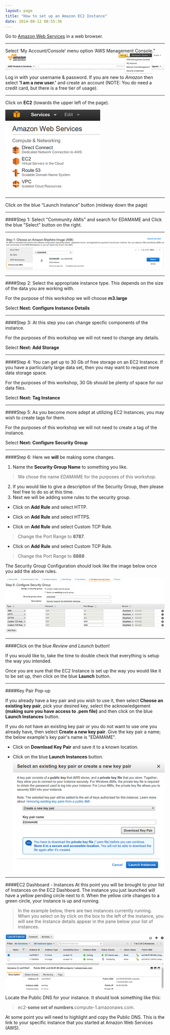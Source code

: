 ```yaml
---
layout: page
title: "How to set up an Amazon EC2 Instance"
date: 2014-08-12 08:55:36
---
```



Go to [Amazon Web Services](https://aws.amazon.com) in a web browser.
* * *
Select ‘My Account/Console’ menu option ‘AWS Management Console.”
![AWS Login Image](/img/aws/aws_login.png)
Log in with your username & password. If you are new to _Amazon_ then select **'I am a new user.'** and create an account (NOTE: You do need a credit card, but there is a free tier of usage).
* * *
Click on **EC2** (towards the upper left of the page).

![EC2 Instance](/img/aws/ec2_services.png)
* * *
Click on the blue “Launch Instance” button (midway down the page)
* * *
####Step 1:
Select "Community AMIs" and search for EDAMAME and Click the blue "Select" button on the right.
* * *
![Community AMIs](img/aws/ami_choice.png)
* * *
####Step 2:
Select the appropriate instance type. This depends on the size of the data you are working with.

For the purpose of this workshop we will choose **m3.large**

Select **Next: Configure Instance Details**
* * *
####Step 3:
At this step you can change specfic components of the instance.

For the purposes of this workshop we will not need to change any details.

Select **Next: Add Storage**
* * *
####Step 4:
You can get up to 30 Gb of free storage on an EC2 Instance. If you have a particularly large data set, then you may want to request more data storage space.

For the purposes of this workshop, 30 Gb should be plenty of space for our data files.

Select **Next: Tag Instance**
* * *
####Step 5:
As you become more adept at utilizing EC2 Instances, you may wish to create tags for them.

For the purposes of this workshop we will not need to create a tag of the instance.

Select **Next: Configure Security Group**
* * *
####Step 6:
Here we **will** be making some changes.


1. Name the **Security Group Name** to something you like.

 >We chose the name EDAMAME for the purposes of this workshop.

2. If you would like to give a description of the Security Group, then please feel free to do so at this time.
3. Next we will be adding some rules to the security group.

 * Click on **Add Rule** and select HTTP.

 * Click on **Add Rule** and select HTTPS.

 * Click on **Add Rule** and select Custom TCP Rule.
 >Change the Port Range to **8787**.

 * Click on **Add Rule** and select Custom TCP Rule.
 >Change the Port Range to **8888** .

The Security Group Configuration should look like the image below once you add the above rules.

![Configure Security Group](img/aws/configure_security_group.png)

* * *
####Click on the blue _Review and Launch_ button!

If you would like to, take the time to double check that everything is setup the way you intended.

Once you are sure that the EC2 Instance is set up the way you would like it to be set up, then click on the blue **Launch** button.
* * *

####Key Pair Pop-up

If you already have a key pair and you wish to use it, then select **Choose an existing key pair**, pick your desired key, select the acknowledgement **(making sure you have access to .pem file)** and then click on the blue **Launch Instances** button.

If you do not have an existing key pair or you do not want to use one you already have, then select **Create a new key pair**. Give the key pair a name; the below example's key pair's name is "EDAMAME".

* Click on **Download Key Pair** and save it to a known location.

* Click on the blue **Launch Instances** button.
![Key Pair Pop-up](img/aws/key_pair.png)

* * *
####EC2 Dashboard - Instances
At this point you will be brought to your list of Instances on the EC2 Dashboard.
 The instance you just launched will have a yellow pending circle next to it.
 When the yellow cirle changes to a green circle, your instance is up and running.
>In the example below, there are two instances currently running. When you select on by click on the box to the left of the instance, you will see the Instance details appear in the pane below your list of instances.


![EC2 Dashboard Instance List](img/aws/ec2_dashboard.png)

Locate the Public DNS for your instance. It should look something like this:
>ec2-**some set of numbers**.compute-1.amazonaws.com.


At some point you will need to highlight and copy the Public DNS.
This is the link to your specific instance that you started at Amazon Web Services (AWS).
